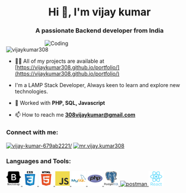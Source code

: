 <h1 align="center">Hi 👋, I'm vijay kumar</h1>
<h3 align="center">A passionate Backend developer from India</h3>

<img align="right" alt="Coding" width="400" src="https://media.tenor.com/2fXbn6Xtt0UAAAAC/software-software-development.gif"/>

<p align="left"> <img src="https://komarev.com/ghpvc/?username=vijaykumar308&label=Profile%20views&color=0e75b6&style=flat" alt="vijaykumar308" /> </p>


- 👨‍💻 All of my projects are available at [https://vijaykumar308.github.io/portfolio/](https://vijaykumar308.github.io/portfolio/)

-  I'm a LAMP Stack Developer, Always keen to learn and explore new technologies.

- 💬 Worked with  **PHP, SQL, Javascript**

- 📫 How to reach me **308vijaykumar@gmail.com**

<h3 align="left">Connect with me:</h3>
<p align="left">
<a href="https://linkedin.com/in/vijay-kumar-679ab2221/" target="blank"><img align="center" src="https://raw.githubusercontent.com/rahuldkjain/github-profile-readme-generator/master/src/images/icons/Social/linked-in-alt.svg" alt="vijay-kumar-679ab2221/" height="30" width="40" /></a>
<a href="https://instagram.com/mr.vijay.kumar308" target="blank"><img align="center" src="https://raw.githubusercontent.com/rahuldkjain/github-profile-readme-generator/master/src/images/icons/Social/instagram.svg" alt="mr.vijay.kumar308" height="30" width="40" /></a>
</p>

<h3 align="left">Languages and Tools:</h3>
<p align="left"> <a href="https://getbootstrap.com" target="_blank" rel="noreferrer"> <img src="https://raw.githubusercontent.com/devicons/devicon/master/icons/bootstrap/bootstrap-plain-wordmark.svg" alt="bootstrap" width="40" height="40"/> </a> <a href="https://www.w3schools.com/css/" target="_blank" rel="noreferrer"> <img src="https://raw.githubusercontent.com/devicons/devicon/master/icons/css3/css3-original-wordmark.svg" alt="css3" width="40" height="40"/> </a> <a href="https://www.w3.org/html/" target="_blank" rel="noreferrer"> <img src="https://raw.githubusercontent.com/devicons/devicon/master/icons/html5/html5-original-wordmark.svg" alt="html5" width="40" height="40"/> </a> <a href="https://developer.mozilla.org/en-US/docs/Web/JavaScript" target="_blank" rel="noreferrer"> <img src="https://raw.githubusercontent.com/devicons/devicon/master/icons/javascript/javascript-original.svg" alt="javascript" width="40" height="40"/> </a> <a href="https://www.mysql.com/" target="_blank" rel="noreferrer"> <img src="https://raw.githubusercontent.com/devicons/devicon/master/icons/mysql/mysql-original-wordmark.svg" alt="mysql" width="40" height="40"/> </a> <a href="https://www.php.net" target="_blank" rel="noreferrer"> <img src="https://raw.githubusercontent.com/devicons/devicon/master/icons/php/php-original.svg" alt="php" width="40" height="40"/> </a> <a href="https://www.postgresql.org" target="_blank" rel="noreferrer"> <img src="https://raw.githubusercontent.com/devicons/devicon/master/icons/postgresql/postgresql-original-wordmark.svg" alt="postgresql" width="40" height="40"/> </a> <a href="https://postman.com" target="_blank" rel="noreferrer"> <img src="https://www.vectorlogo.zone/logos/getpostman/getpostman-icon.svg" alt="postman" width="40" height="40"/> </a> <a href="https://reactjs.org/" target="_blank" rel="noreferrer"> <img src="https://raw.githubusercontent.com/devicons/devicon/master/icons/react/react-original-wordmark.svg" alt="react" width="40" height="40"/> </a> </p>
